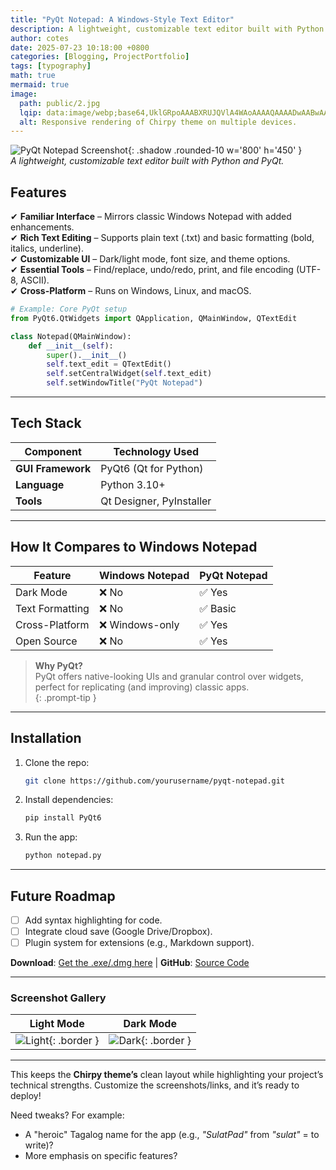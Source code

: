```yaml
---
title: "PyQt Notepad: A Windows-Style Text Editor"
description: A lightweight, customizable text editor built with Python and PyQt.
author: cotes
date: 2025-07-23 10:18:00 +0800
categories: [Blogging, ProjectPortfolio]
tags: [typography]
math: true
mermaid: true
image:
  path: public/2.jpg
  lqip: data:image/webp;base64,UklGRpoAAABXRUJQVlA4WAoAAAAQAAAADwAABwAAQUxQSDIAAAARL0AmbZurmr57yyIiqE8oiG0bejIYEQTgqiDA9vqnsUSI6H+oAERp2HZ65qP/VIAWAFZQOCBCAAAA8AEAnQEqEAAIAAVAfCWkAALp8sF8rgRgAP7o9FDvMCkMde9PK7euH5M1m6VWoDXf2FkP3BqV0ZYbO6NA/VFIAAAA
  alt: Responsive rendering of Chirpy theme on multiple devices.
---
```


![PyQt Notepad Screenshot](/assets/img/notepad-demo.png){: .shadow .rounded-10 w='800' h='450' }  
*A lightweight, customizable text editor built with Python and PyQt.*  

## **Features**  
✔ **Familiar Interface** – Mirrors classic Windows Notepad with added enhancements.  
✔ **Rich Text Editing** – Supports plain text (.txt) and basic formatting (bold, italics, underline).  
✔ **Customizable UI** – Dark/light mode, font size, and theme options.  
✔ **Essential Tools** – Find/replace, undo/redo, print, and file encoding (UTF-8, ASCII).  
✔ **Cross-Platform** – Runs on Windows, Linux, and macOS.  

```python
# Example: Core PyQt setup
from PyQt6.QtWidgets import QApplication, QMainWindow, QTextEdit

class Notepad(QMainWindow):
    def __init__(self):
        super().__init__()
        self.text_edit = QTextEdit()
        self.setCentralWidget(self.text_edit)
        self.setWindowTitle("PyQt Notepad")
```

---

## **Tech Stack**  
| Component         | Technology Used          |
| ----------------- | ------------------------ |
| **GUI Framework** | PyQt6 (Qt for Python)    |
| **Language**      | Python 3.10+             |
| **Tools**         | Qt Designer, PyInstaller |

---

## **How It Compares to Windows Notepad**  
| Feature         | Windows Notepad | PyQt Notepad |
| --------------- | --------------- | ------------ |
| Dark Mode       | ❌ No            | ✅ Yes        |
| Text Formatting | ❌ No            | ✅ Basic      |
| Cross-Platform  | ❌ Windows-only  | ✅ Yes        |
| Open Source     | ❌ No            | ✅ Yes        |

> **Why PyQt?**  
> PyQt offers native-looking UIs and granular control over widgets, perfect for replicating (and improving) classic apps.  
{: .prompt-tip }  

---

## **Installation**  
1. Clone the repo:  
   ```bash
   git clone https://github.com/yourusername/pyqt-notepad.git
   ```
2. Install dependencies:  
   ```bash
   pip install PyQt6
   ```
3. Run the app:  
   ```bash
   python notepad.py
   ```

---

## **Future Roadmap**  
- [ ] Add syntax highlighting for code.  
- [ ] Integrate cloud save (Google Drive/Dropbox).  
- [ ] Plugin system for extensions (e.g., Markdown support).  

**Download**: [Get the .exe/.dmg here](#) | **GitHub**: [Source Code](#)  

---

### **Screenshot Gallery**  
| Light Mode                                          | Dark Mode                                         |
| --------------------------------------------------- | ------------------------------------------------- |
| ![Light](/assets/img/notepad-light.png){: .border } | ![Dark](/assets/img/notepad-dark.png){: .border } |

---

This keeps the **Chirpy theme’s** clean layout while highlighting your project’s technical strengths. Customize the screenshots/links, and it’s ready to deploy!  

Need tweaks? For example:  
- A "heroic" Tagalog name for the app (e.g., *"SulatPad"* from *"sulat"* = to write)?  
- More emphasis on specific features?
